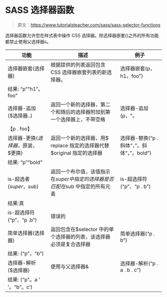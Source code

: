 # SASS 选择器函数

> 原文：<https://www.tutorialsteacher.com/sass/sass-selector-functions>

选择器函数允许您在样式表中操作 CSS 选择器。除选择器嵌套()之外的所有功能都禁止使用父选择器`&`。

| 功能 | 描述 | 例子 |
| --- | --- | --- |
| 选择器嵌套(选择器) | 根据提供的列表返回包含 CSS 选择器嵌套列表的新选择器。 | 选择器嵌套(p，h1。foo”)
结果: “p”“h1”。foo" |
| 选择器-追加($选择器..) | 返回一个新的选择器，第二个和随后的选择器附加到第一个选择器上，不带空格 | 选择器-追加(p，"。
【p . foo】 |
| 选择器-更换($选择器，$原装，$更换) | 返回一个新的选择器，用$ replace 指定的选择器代替$original 指定的选择器 | 选择器-替换(“p .斜体“，”。斜体“，”。bold”)
结果: “p”“bold” |
| is-超选者($super，$sub) | 返回一个布尔值，该值指示在$super 中指定的选择器是否匹配在$sub 中指定的所有元素 | is-超选择符(“p”、“p . b”)
结果:真 |
| is-超选择符(“p”、“p .b”) | 错误的 |
| 简单选择器(选择器) | 返回包含在$selector 中的单个选择器的列表，该选择器必须是复合选择器 | 简单选择器(“p . b”)
结果: (“p”，“b”) |
| 选择器-解析($选择器) | 使用与父选择器& | 选择器-解析(“p . a . b . c”)
结果: (“p”。a ' '。“b”。c’) |